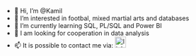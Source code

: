 - 👋 Hi, I’m @Kamil
- 👀 I’m interested in footbal, mixed martial arts and databases
- 🌱 I’m currently learning SQL, PL/SQL and Power BI
- 💞️ I am looking for cooperation in data analysis
- 📫 It is possible to contact me via: [<img alt="linked-in" src="https://cdn.jsdelivr.net/gh/devicons/devicon/icons/linkedin/linkedin-original.svg" width="25" style="vertical-align: baseline;" />](https://www.linkedin.com/in/kamil-szczygielski)

<!---
Kamil-Szcz/Kamil-Szcz is a ✨ special ✨ repository because its `README.md` (this file) appears on your GitHub profile.
You can click the Preview link to take a look at your changes.
--->
